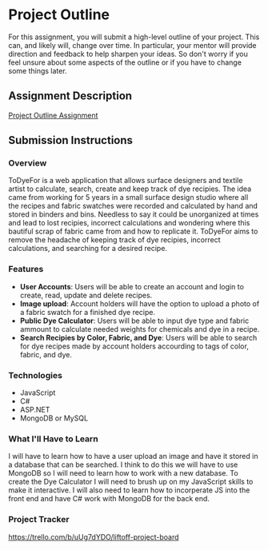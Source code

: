 # Project Outline
For this assignment, you will submit a high-level outline of your project. This can, and likely will, change over time. In particular, your mentor will provide direction and feedback to help sharpen your ideas. So don't worry if you feel unsure about some aspects of the outline or if you have to change some things later.

## Assignment Description
[Project Outline Assignment](https://education.launchcode.org/liftoff/modules/assignments/project-outline)

## Submission Instructions

### Overview

ToDyeFor is a web application that allows surface designers and textile artist to calculate, search, create and keep track of dye recipies.  The idea came from working  for 5 years in a small surface design studio where all the recipes and fabric swatches were recorded and calculated by hand and stored in binders and bins. Needless to say it could be unorganized at times and lead to lost recipies, incorrect calculations and wondering where this bautiful scrap of fabric came from and how to replicate it.  ToDyeFor aims to remove the headache of keeping track of dye recipies, incorrect calculations, and searching for a desired recipe. 


### Features
 
 * **User Accounts**: Users will be able to create an account and login to create, read, update and delete recipes. 
 * **Image upload**:  Account holders will have the option to upload a photo of a fabric swatch for a finished dye recipe.
 * **Public Dye Calculator**: Users will be able to input dye type and fabric ammount to calculate needed weights for chemicals and dye in a recipe. 
 * **Search Recipies by Color, Fabric, and Dye**: Users will be able to search for dye recipes made by account holders accourding to tags of color, fabric, and dye.
 
### Technologies

* JavaScript
* C#
* ASP.NET
* MongoDB or MySQL


### What I'll Have to Learn

I will have to learn how to have a user upload an image and have it stored in a database that can be searched.  I think to do this we will have to use MongoDB so I will need to learn how to work with a new database.  To create the Dye Calculator I will need to brush up on my JavaScript skills to make it interactive. I will also need to learn how to incorperate JS into the front end and have C# work with MongoDB for the back end. 

### Project Tracker
https://trello.com/b/uUg7dYDO/liftoff-project-board
